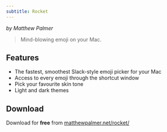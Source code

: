 ```yaml
---
subtitle: Rocket
---
```


_by Matthew Palmer_

> Mind-blowing emoji on your Mac.

## Features

- The fastest, smoothest Slack-style emoji picker for your Mac
- Access to every emoji through the shortcut window
- Pick your favourite skin tone
- Light and dark themes

## Download

Download for **free** from [matthewpalmer.net/rocket/](https://matthewpalmer.net/rocket/)
